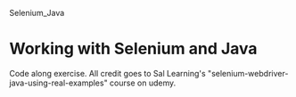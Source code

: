  Selenium_Java

# Working with Selenium and Java

Code along exercise. All credit goes to Sal Learning's "selenium-webdriver-java-using-real-examples" course on udemy.
